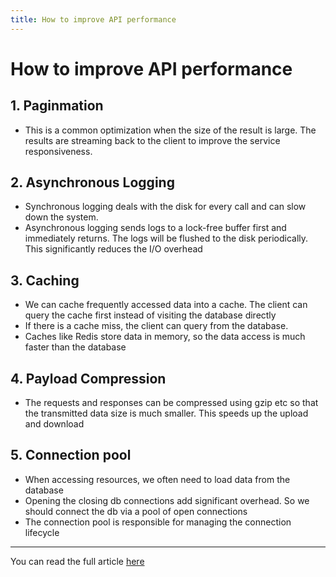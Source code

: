 ```yaml
---
title: How to improve API performance
---
```


# How to improve API performance

## 1. Paginmation
- This is a common optimization when the size of the result is large. The results are streaming back to the client to improve the service responsiveness.

## 2. Asynchronous Logging
- Synchronous logging deals with the disk for every call and can slow down the system.
- Asynchronous logging sends logs to a lock-free buffer first and immediately returns. The logs will be flushed to the disk periodically. This significantly reduces the I/O overhead

## 3. Caching
- We can cache frequently accessed data into a cache. The client can query the cache first instead of visiting the database directly
- If there is a cache miss, the client can query from the database.
- Caches like Redis store data in memory, so the data access is much faster than the database

## 4. Payload Compression
- The requests and responses can be compressed using gzip etc so that the transmitted data size is much smaller. This speeds up the upload and download

## 5. Connection pool
- When accessing resources, we often need to load data from the database
- Opening the closing db connections add significant overhead. So we should connect the db via a pool of open connections
- The connection pool is responsible for managing the connection lifecycle

--- 

You can read the full article [here](https://blog.bytebytego.com/p/ep64-how-to-improve-api-performance?ref=dailydev)